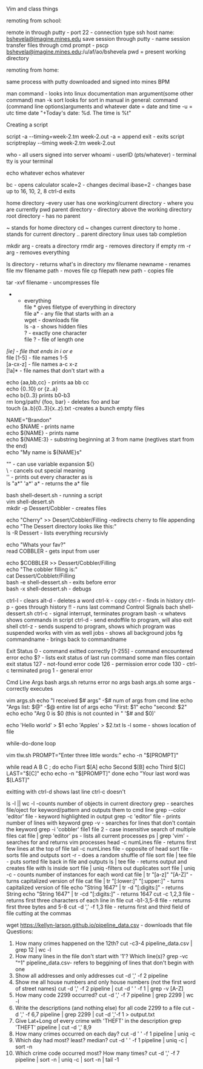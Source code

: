 Vim and class things

remoting from school:

remote in through putty - port 22 - connection type ssh
host name: bshevela@imagine.mines.edu
save session through putty - name session
transfer files through cmd prompt - pscp bshevela@imagine.mines.edu:/u/af/ao/bshevela
pwd = present working directory

remoting from home:

same process with putty downloaded and signed into mines BPM

man command - looks into linux documentation
man argument(some other command)
man -k sort looks for sort in manual
in general: command (command line options)arguments and whatever
date = date and time -u = utc time
date "+Today's date: %d. The time is %t"

Creating a script

script -a --timing=week-2.tm week-2.out
-a =  append
exit - exits script
scriptreplay --timing week-2.tm week-2.out

who - all users signed into server
whoami - userID
(pts/whatever) - terminal
tty is your terminal

echo whatever echos whatever

bc - opens calculator
scale=2 - changes decimal
ibase=2 - changes base up to 16, 10, 2, 8
ctrl-d exits

home directory -every user has one
working/current directory - where you are currently pwd
parent directory - directory above the working directory
root directory - has no parent

~ stands for home directory
cd ~ changes current directory to home
. stands for current directory
.. parent directory
linux uses tab completion

mkdir arg - creats a directory
rmdir arg - removes directory if empty
rm -r arg - removes everything

ls directory - returns what's in directory
mv filename newname - renames file
mv filename path - moves file
cp filepath new path - copies file

tar -xvf filename - uncompresses file  
*  - everything  
file * gives filetype of everything in directory  
file a* - any file that starts with an a  
wget - downloads file  
ls -a - shows hidden files  
? - exactly one character  
file ? - file of length one  

*[ie] - file that ends in i or e*  
file [1-5] - file names 1-5  
[a-cx-z]   - file names a-c x-z  
[!a]*  - file names that don't start with a   

echo {aa,bb,cc} - prints aa bb cc  
echo {0..10} or {z..a}  
echo b{0..3} prints b0-b3  
rm long/path/ {foo, bar} - deletes foo and bar  
touch {a..b}{0..3}{x..z}.txt  -creates a bunch empty files  

NAME="Brandon"  
echo $NAME     - prints name  
echo ${NAME}   - prints name  
echo ${NAME:3} - substring beginning at 3 from name (negtives start from the end)  
echo "My name is ${NAME}s"  

"" - can use variable expansion ${}  
\  - cancels out special meaning  
'' - prints out every character as is  
ls "a*" 'a*' a\* - returns the a* file  

bash shell-desert.sh - running a script  
vim shell-desert.sh  
mkdir -p Dessert/Cobbler - creates files  

echo "Cherry" >> Desert/Cobbler/Filling -redirects cherry to file appending  
echo "The Dessert directory looks like this:"  
ls -R Dessert - lists everything recursivly  
 
echo "Whats your fav?"  
read COBBLER  - gets input from user  

echo $COBBLER >> Dessert/Cobbler/Filling   
echo "The cobbler filling is:"  
cat Dessert/Cobbletr/Filling  
bash -e shell-dessert.sh - exits before error   
bash -x shell-dessert.sh - debugs  

ctrl-l - clears
alt-d  - deletes a word
ctrl-k - copy
ctrl-r - finds in history
ctrl-p - goes through history
!!     - runs last command
Control Signals
bach shell-dessert.sh
ctrl-c - signal interrupt, terminates program
bash -x whatevs shows commands in script
ctrl-d - send endoffile to program, will also exit shell
ctrl-z - sends suspend to program, shows which program was suspended
     works with vim as well
jobs - shows all background jobs
fg commandname - brings back to commandname

Exit Status
0 - command exitted correctly
[1-255]  - command encountered error
echo $? - lists exit status of last run command
   some man files contain exit status
127 - not-found error code
126 - permission error code
130 - ctrl-c terminated prog
1   - general error

Cmd Line Args
bash args.sh returns error no args
bash args.sh some args - correctly executes

vim args.sh
echo "I received $# args" -$# num of args from cmd line
echo "Args list: $@" -$@ entire list of args
echo "First: $1"
echo "second: $2"
echo 
echo "Arg 0 is $0 (this is not counted in " '$# and $0)'

echo 'Hello world' > $1
echo 'Apples' > $2.txt
ls -l some  - shows location of file

while-do-done loop

vim tlw.sh
PROMPT="Enter three little words:"
echo -n "$[PROMPT]"

while read A B C ; do 
        echo Fisrt $[A]
        echo Second $[B]
        echo Third $[C]
        LAST="$[C]"
        echo
        echo -n "$[PROMPT]"
 done
 echo "Your last word was $[LAST]"
 
 exitting with ctrl-d shows last line ctrl-c doesn't
 
ls -l || wc -l -counts number of objects in current directory
grep - searches file/oject for keyword/pattern and outputs them to cmd line
grep --color 'editor' file - keyword highlighted in output
grep -c 'editor' file - prints number of lines with keyword
grep -v - searches for lines that don't contain the keyword
grep -i 'cobbler' file1 file 2 - case insensitive search of multiple files
cat file | grep 'editor' 
ps - lists all current processes
ps | grep 'vim' - searches for and returns vim processes
head -c numLines file - returns first few lines at the top of file
tail -c numLines file - opposite of head
sort file - sorts file and outputs
sort -r - does a random shuffle of file
sort file | tee file - puts sorted file back in file and outputs
ls | tee file - returns output and creates file with ls inside
sort file | uniq -filters out duplicates
sort file | uniq -c - counts number of instances for each word
cat file | tr "[a-z]" "[A-Z]" - turns capitalized version of file
cat file | tr "[:lower:]" "[:upper:]" - turns capitalized version of file
echo "String 1647" | tr -d "[:digits:]" - returns String 
echo "String 1647" | tr -cd "[:digits:]" - returns 1647
cut -c 1,2,3 file - returns first three characters of each line in file
cut -b1-3,5-8 file - returns first three bytes and 5-8
cut -d ',' -f 1,3 file - returns first and third field of file cutting at the commas

wget https://kellyn-larson.github.io/pipeline_data.csv - downloads that file
Questions:
1. How many crimes happened on the 12th?
cut -c3-4 pipeline_data.csv | grep 12 | wc -l
2. How many lines in the file don't start with '1'? Which line(s)?
grep -vc "^1" pipeline_data.csv- refers to beggining of lines that don't begin with one
3. Show all addresses and only addresses
cut -d ',' -f 2 pipeline
4. Show me all house numbers and only house numbers (not the first word of street names)
cut -d ',' -f 2 pipeline | cut -d ' ' -f 1 | grep -v [A-Z]
5. How many code 2299 occurred?
cut -d ',' -f 7 pipeline | grep 2299 | wc -l
6. Write the descriptions (and nothing else) for all code 2299 to a file
cut -d ',' -f 6,7 pipeline | grep 2299 | cut -d ','-f 1 > output.txt
7. Give Lat+Long of every crime with 'THEFT' in the description
grep 'THEFT' pipeline | cut -d ',' 8,9
8. How many crimes occurred on each day?
cut -d ' ' -f 1 pipeline | uniq -c 
9. Which day had most? least? median?
cut -d ' ' -f 1 pipeline | uniq -c  | sort -n 
10. Which crime code occurred most? How many times?
cut -d ',' -f 7 pipeline | sort -n | uniq -c | sort -n | tail -1
